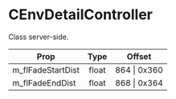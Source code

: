 # CEnvDetailController

Class server-side.

|Prop|Type|Offset|
|---|:-:|:-:|
|m_flFadeStartDist|float|864 \| 0x360|
|m_flFadeEndDist|float|868 \| 0x364|
